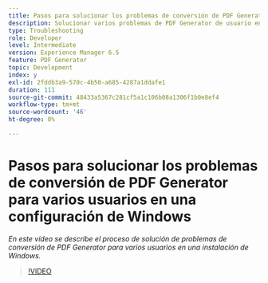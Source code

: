 ```yaml
---
title: Pasos para solucionar los problemas de conversión de PDF Generator para varios usuarios en una configuración de Windows
description: Solucionar varios problemas de PDF Generator de usuario en el programa de instalación de Windows.
type: Troubleshooting
role: Developer
level: Intermediate
version: Experience Manager 6.5
feature: PDF Generator
topic: Development
index: y
exl-id: 2fddb3a9-570c-4b50-a685-4287a1ddafe1
duration: 111
source-git-commit: 48433a5367c281cf5a1c106b08a1306f1b0e8ef4
workflow-type: tm+mt
source-wordcount: '46'
ht-degree: 0%

---
```


# Pasos para solucionar los problemas de conversión de PDF Generator para varios usuarios en una configuración de Windows

*En este vídeo se describe el proceso de solución de problemas de conversión de PDF Generator para varios usuarios en una instalación de Windows.*

>[!VIDEO](https://video.tv.adobe.com/v/3417224?quality=12&learn=on&captions=spa)
